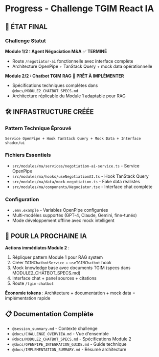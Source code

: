 # Progress - Challenge TGIM React IA

## 🎯 ÉTAT FINAL

### Challenge Statut
**Module 1/2 : Agent Négociation M&A** ✅ **TERMINÉ**
- Route `/negotiator-ai` fonctionnelle avec interface complète
- Architecture OpenPipe + TanStack Query + mock data opérationnelle

**Module 2/2 : Chatbot TGIM RAG** 🔄 **PRÊT À IMPLÉMENTER**
- Spécifications techniques complètes dans `@docs/MODULE2_CHATBOT_SPECS.md`
- Architecture réplicable du Module 1 adaptable pour RAG

## 🛠️ INFRASTRUCTURE CRÉÉE

### Pattern Technique Éprouvé
```
Service OpenPipe + Hook TanStack Query + Mock Data + Interface shadcn/ui
```

### Fichiers Essentiels
- `src/modules/ma/services/negotiation-ai-service.ts` - Service OpenPipe
- `src/modules/ma/hooks/useNegotiationAI.ts` - Hook TanStack Query  
- `src/modules/ma/data/mock-negotiation.ts` - Fake data réalistes
- `src/modules/ma/components/Negociator.tsx` - Interface chat complète

### Configuration
- `.env.example` - Variables OpenPipe configurées
- Multi-modèles supportés (GPT-4, Claude, Gemini, fine-tunés)
- Mode développement offline avec mock intelligent

## 🚀 POUR LA PROCHAINE IA

**Actions immédiates Module 2** :
1. Répliquer pattern Module 1 pour RAG system
2. Créer `TGIMChatbotService` + `useTGIMChatbot` hook
3. Mock knowledge base avec documents TGIM (specs dans MODULE2_CHATBOT_SPECS.md)
4. Interface chat + panel sources + citations
5. Route `/tgim-chatbot`

**Économie tokens** : Architecture + documentation + mock data = implémentation rapide

## 📋 Documentation Complète
- `@session_summary.md` - Contexte challenge
- `@docs/CHALLENGE_OVERVIEW.md` - Vue d'ensemble
- `@docs/MODULE2_CHATBOT_SPECS.md` - Spécifications Module 2  
- `@docs/OPENPIPE_INTEGRATION_GUIDE.md` - Guide technique
- `@docs/IMPLEMENTATION_SUMMARY.md` - Résumé architecture